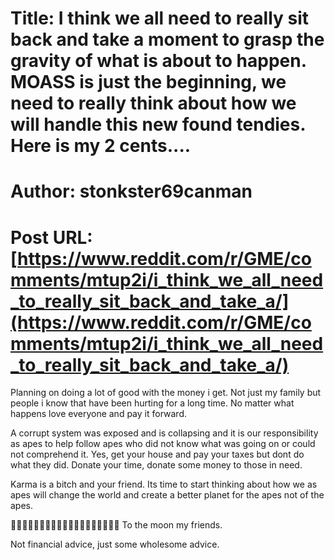 # Title: I think we all need to really sit back and take a moment to grasp the gravity of what is about to happen. MOASS is just the beginning, we need to really think about how we will handle this new found tendies. Here is my 2 cents....
# Author: stonkster69canman
# Post URL: [https://www.reddit.com/r/GME/comments/mtup2i/i_think_we_all_need_to_really_sit_back_and_take_a/](https://www.reddit.com/r/GME/comments/mtup2i/i_think_we_all_need_to_really_sit_back_and_take_a/)


Planning on doing a lot of good with the money i get.  Not just my family but people i know that have been hurting for a long time.  No matter what happens love everyone and pay it forward.  

A corrupt system was exposed and is collapsing and it is our responsibility as apes to help follow apes who did not know what was going on or could not comprehend it.  Yes, get your house and pay your taxes but dont do what they did.  Donate your time, donate some money to those in need.  

Karma is a bitch and your friend.  Its time to start thinking about how we as apes will change the world and create a better planet for the apes not of the apes.  

💎🚀💎🚀💎🚀💎🚀💎🍌🍌🦧🦧💕💕💕💕💕💖
To the moon my friends.

Not financial advice, just some wholesome advice.